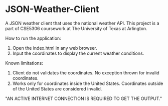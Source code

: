 # JSON-Weather-Client
A JSON weather client that uses the national weather API.
This project is a part of CSE5306 coursework at The University of Texas at Arlington.

How to run the application:
1) Open the index.html in any web browser.
2) Input the coordinates to display the current weather conditions.

Known limitations:
1) Client do not validates the coordinates. No exception thrown for invalid coordinates.
2) Works only for coordinates inside the United States. Coordinates outside of the United States are considered invalid.

"AN ACTIVE INTERNET CONNECTION IS REQUIRED TO GET THE OUTPUT."
